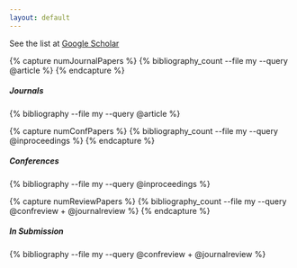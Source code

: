 ```yaml
---
layout: default
---
```


See the list at [Google Scholar](https://scholar.google.co.kr/citations?user=XL_ZwBAAAAAJ)

{% capture numJournalPapers %}
{% bibliography_count --file my --query @article %}
{% endcapture %}
<h5 class="bibliography" style="counter-reset:bibitem {{numJournalPapers|plus:1}}">Journals</h5>
{% bibliography --file my --query @article %}

{% capture numConfPapers %}
{% bibliography_count --file my --query @inproceedings %}
{% endcapture %}
<h5 class="bibliography" style="counter-reset:bibitem {{numConfPapers|plus:1}}">Conferences</h5>
{% bibliography --file my --query @inproceedings %}


{% capture numReviewPapers %}
{% bibliography_count --file my --query @confreview + @journalreview %}
{% endcapture %}
<h5 class="bibliography" style="counter-reset:bibitem {{numReviewPapers|plus:1}}">In Submission</h5>
{% bibliography --file my --query @confreview + @journalreview %}